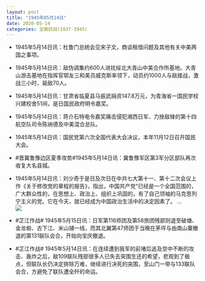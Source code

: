 ```yaml
---
layout: post
title: "1945年05月14日"
date: 2020-05-14
categories: 全面抗战(1937-1945)
---
```


<meta name="referrer" content="no-referrer" />

- 1945年5月14日讯：杜鲁门总统会见宋子文，商谈租借问题及其他有关中美两国之事项。 

- 1945年5月14日讯：敌伪调集约600人进扰绥北大青山中美合作所基地。大青山游击基地在指挥官鄂友三和美员威克斯率领下，动员约1000人与敌接战，激战三小时，毙敌70人。 

- 1945年5月14日讯：甘肃省临夏县马振武捐资147.8万元，为青海省一国民学校兴建校舍51间，是日国民政府明令嘉奖。 

- 1945年5月14日讯：蒋介石特电令嘉奖痛击侵犯湘西日军、力挫敌锋的第十四航空队司令陈纳德及中美混合总队。 

- 1945年5月14日讯：国民党第六次全国代表大会决议，本年11月12日召开国民大会。 

- #晋冀鲁豫边区夏季攻势#1945年5月14日讯：冀鲁豫军区第3军分区部队再次收复大名县城。 

- 1945年5月14日讯：刘少奇于是日及次日在中共七大第十一、第十二次会议上作《关于修改党的章程的报告》，指出，中国共产党“已经是一个全国范围的，广大群众性的，在思想上、政治上、组织上巩固的，有了自己领袖的马克思列宁主义的党。它在今天，就已经成为中国政治生活中的决定因素了。 ... <br/><img src="https://wx3.sinaimg.cn/large/aca367d8ly1gerspvmfwlj20c80bxjrh.jpg" />

- #芷江作战# 1945年5月15日讯：日军第116师团及第58旅团残部则退至破塘、金龙砦、古下江、米山铺一线，而其北翼第47师团于当晚在茅坪与由南山寨撤退的第131联队会合，开始向宝庆撤退。 

- #芷江作战# 1945年5月14日讯：在连续遭到我军的前堵后追及空中不断的攻击、轰炸之后，敌109联队残部很多人已失去突围生还的希望，悲观到了极点，但联队长仍决定排除万难，继续进行决死的突围，至山门一带与133联队会合，方避免了联队遭全歼的命运。 

